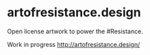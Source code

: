 # artofresistance.design
Open license artwork to power the #Resistance.

Work in progress
http://artofresistance.design/
